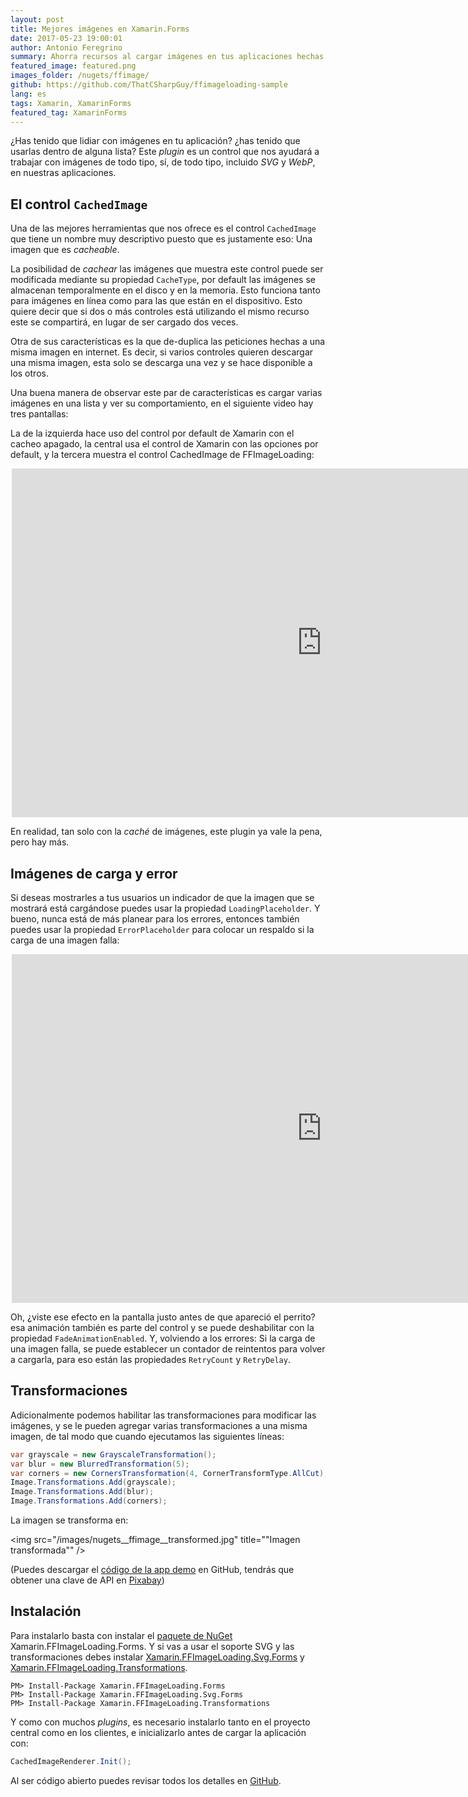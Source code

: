 ```yaml
---
layout: post
title: Mejores imágenes en Xamarin.Forms
date: 2017-05-23 19:00:01
author: Antonio Feregrino
summary: Ahorra recursos al cargar imágenes en tus aplicaciones hechas con Xamarin.Forms con este control... que probablemente no tenías idea que necesitabas.
featured_image: featured.png
images_folder: /nugets/ffimage/
github: https://github.com/ThatCSharpGuy/ffimageloading-sample
lang: es
tags: Xamarin, XamarinForms
featured_tag: XamarinForms
---
```


¿Has tenido que lidiar con imágenes en tu aplicación? ¿has tenido que usarlas dentro de alguna lista? Este *plugin* es un control que nos ayudará a trabajar con imágenes de todo tipo, sí, de todo tipo, incluido *SVG* y *WebP*, en nuestras aplicaciones.  

## El control `CachedImage`  

Una de las mejores herramientas que nos ofrece es el control `CachedImage` que tiene un nombre muy descriptivo puesto que es justamente eso: Una imagen que es *cacheable*.

La posibilidad de *cachear* las imágenes que muestra este control puede ser modificada mediante su propiedad `CacheType`, por default las imágenes se almacenan temporalmente en el disco y en la memoria. Esto funciona tanto para imágenes en línea como para las que están en el dispositivo. Esto quiere decir que si dos o más controles está utilizando el mismo recurso este se compartirá, en lugar de ser cargado dos veces.  

Otra de sus características es la que de-duplica las peticiones hechas a una misma imagen en internet. Es decir, si varios controles quieren descargar una misma imagen, esta solo se descarga una vez y se hace disponible a los otros.  

Una buena manera de observar este par de características es cargar varias imágenes en una lista y ver su comportamiento, en el siguiente video hay tres pantallas:  

La de la izquierda hace uso del control por default de Xamarin con el cacheo apagado, la central usa el control de Xamarin con las opciones por default, y la tercera muestra el control CachedImage de FFImageLoading:

<div style="max-width: 500px; margin: 0 auto;">
<div class="video-wrapper">
    <iframe width="992" height="558" src="https://www.youtube.com/embed/19eanlakPn8" frameborder="0" allowfullscreen></iframe>
</div>
</div>  

En realidad, tan solo con la *caché* de imágenes, este plugin ya vale la pena, pero hay más. 

## Imágenes de carga y error  

Si deseas mostrarles a tus usuarios un indicador de que la imagen que se mostrará está cargándose puedes usar la propiedad `LoadingPlaceholder`. Y bueno, nunca está de más planear para los errores, entonces también puedes usar la propiedad `ErrorPlaceholder` para colocar un respaldo si la carga de una imagen falla:  

<div style="max-width: 500px; margin: 0 auto;">
<div class="video-wrapper">
    <iframe width="992" height="558" src="https://www.youtube.com/embed/NCJXtT_dGtQ" frameborder="0" allowfullscreen></iframe>
</div>
</div>

Oh, ¿viste ese efecto en la pantalla justo antes de que apareció el perrito? esa animación también es parte del control y se puede deshabilitar con la propiedad `FadeAnimationEnabled`. Y, volviendo a los errores: Si la carga de una imagen falla, se puede establecer un contador de reintentos para volver a cargarla, para eso están las propiedades `RetryCount` y `RetryDelay`.

## Transformaciones  

Adicionalmente podemos habilitar las transformaciones para modificar las imágenes, y se le pueden agregar varias transformaciones a una misma imagen, de tal modo que cuando ejecutamos las siguientes líneas:   

```csharp  
var grayscale = new GrayscaleTransformation();
var blur = new BlurredTransformation(5);
var corners = new CornersTransformation(4, CornerTransformType.AllCut);
Image.Transformations.Add(grayscale);
Image.Transformations.Add(blur);
Image.Transformations.Add(corners);
```  

La imagen se transforma en:  

<img src="/images/nugets__ffimage__transformed.jpg" title=""Imagen transformada"" />

(Puedes descargar el <a href="https://github.com/ThatCSharpGuy/ffimageloading-sample" target="_blank">código de la app demo</a> en GitHub, tendrás que obtener una clave de API en <a href="https://pixabay.com/api/docs/" target="_blank">Pixabay</a>)

## Instalación  
Para instalarlo basta con instalar el <a href="https://www.nuget.org/packages/Xamarin.FFImageLoading.Forms" target="_blank">paquete de NuGet</a> Xamarin.FFImageLoading.Forms. Y si vas a usar el soporte SVG y las transformaciones debes instalar <a href="https://www.nuget.org/packages/Xamarin.FFImageLoading.Svg.Forms" target="_blank">Xamarin.FFImageLoading.Svg.Forms</a> y <a href="https://www.nuget.org/packages/Xamarin.FFImageLoading.Transformations" target="_blank">Xamarin.FFImageLoading.Transformations</a>.

```  
PM> Install-Package Xamarin.FFImageLoading.Forms
PM> Install-Package Xamarin.FFImageLoading.Svg.Forms
PM> Install-Package Xamarin.FFImageLoading.Transformations
```  

Y como con muchos *plugins*, es necesario instalarlo tanto en el proyecto central como en los clientes, e inicializarlo antes de cargar la aplicación con:  

```csharp  
CachedImageRenderer.Init();
```  

Al ser código abierto puedes revisar todos los detalles en <a href="https://github.com/luberda-molinet/FFImageLoading" target="_blank">GitHub</a>.